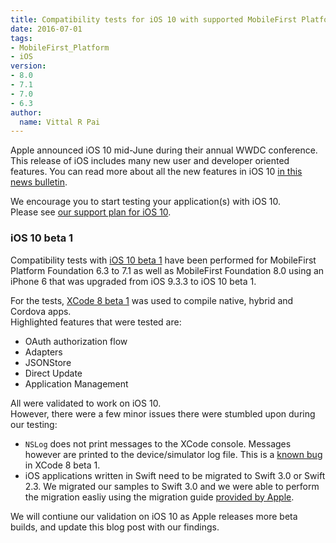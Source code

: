 ```yaml
---
title: Compatibility tests for iOS 10 with supported MobileFirst Platform Foundation releases
date: 2016-07-01
tags:
- MobileFirst_Platform
- iOS
version:
- 8.0
- 7.1
- 7.0
- 6.3
author:
  name: Vittal R Pai
---
```

Apple announced iOS 10 mid-June during their annual WWDC conference. This release of iOS includes many new user and developer oriented features. You can read more about all the new features in iOS 10 [in this news bulletin](http://www.apple.com/newsroom/2016/06/apple-previews-ios-10-biggest-ios-release-ever.html).

We encourage you to start testing your application(s) with iOS 10.  
Please see [our support plan for iOS 10]({{site.baseurl}}/blog/2016/06/05/support-plan-for-ios-10/).

### iOS 10 beta 1

Compatibility tests with [iOS 10 beta 1](https://developer.apple.com/download) have been performed for MobileFirst Platform Foundation 6.3 to 7.1 as well as MobileFirst Foundation 8.0 using an iPhone 6 that was upgraded from iOS 9.3.3 to iOS 10 beta 1.

For the tests, [XCode 8 beta 1](https://developer.apple.com/download) was used to compile native, hybrid and Cordova apps.  
Highlighted features that were tested are: 

* OAuth authorization flow
* Adapters
* JSONStore
* Direct Update
* Application Management

All were validated to work on iOS 10.  
However, there were a few minor issues there were stumbled upon during our testing:

* `NSLog` does not print messages to the XCode console. Messages however are printed to the device/simulator log file. This is a [known bug](http://adcdownload.apple.com/WWDC_2016/Xcode_8_beta/Release_Notes_for_Xcode_8_beta.pdf) in XCode 8 beta 1.
* iOS applications written in Swift need to be migrated to Swift 3.0 or Swift 2.3. We migrated our samples to Swift 3.0 and we were able to perform the migration easliy using the migration guide [provided by Apple](https://swift.org/migration-guide).

We will contiune our validation on iOS 10 as Apple releases more beta builds, and update this blog post with our findings.